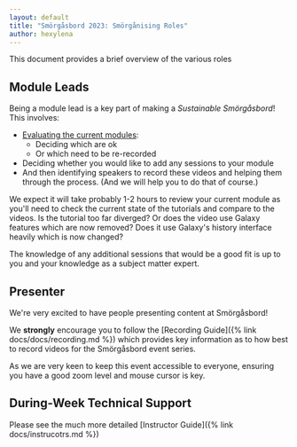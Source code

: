 ```yaml
---
layout: default
title: "Smörgåsbord 2023: Smörgånising Roles"
author: hexylena
---
```


This document provides a brief overview of the various roles 


## Module Leads

Being a module lead is a key part of making a *Sustainable Smörgåsbord*! This involves:

- [Evaluating the current modules](https://docs.google.com/spreadsheets/d/1EKf1D9NrlZojWVOpALsFZod9928ZBBCYOqJ16GSL9M4/edit):
    - Deciding which are ok
    - Or which need to be re-recorded
- Deciding whether you would like to add any sessions to your module
- And then identifying speakers to record these videos and helping them through the process. (And we will help you to do that of course.)

We expect it will take probably 1-2 hours to review your current module as you'll need to check the current state of the tutorials and compare to the videos. Is the tutorial too far diverged? Or does the video use Galaxy features which are now removed? Does it use Galaxy's history interface heavily which is now changed?

The knowledge of any additional sessions that would be a good fit is up to you and your knowledge as a subject matter expert.

## Presenter

We're very excited to have people presenting content at Smörgåsbord!

We **strongly** encourage you to follow the [Recording Guide]({% link docs/docs/recording.md %}) which provides key information as to how best to record videos for the Smörgåsbord event series.

As we are very keen to keep this event accessible to everyone, ensuring you have a good zoom level and mouse cursor is key.

## During-Week Technical Support

Please see the much more detailed [Instructor Guide]({% link docs/instrucotrs.md %})
